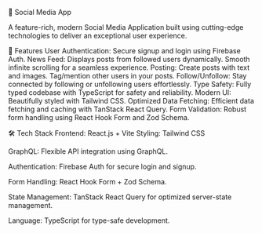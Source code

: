 🚀 Social Media App

A feature-rich, modern Social Media Application built using cutting-edge technologies to deliver an exceptional user experience.

🌟 Features
User Authentication:
Secure signup and login using Firebase Auth.
News Feed:
Displays posts from followed users dynamically.
Smooth infinite scrolling for a seamless experience.
Posting:
Create posts with text and images.
Tag/mention other users in your posts.
Follow/Unfollow:
Stay connected by following or unfollowing users effortlessly.
Type Safety:
Fully typed codebase with TypeScript for safety and reliability.
Modern UI:
Beautifully styled with Tailwind CSS.
Optimized Data Fetching:
Efficient data fetching and caching with TanStack React Query.
Form Validation:
Robust form handling using React Hook Form and Zod Schema.

🛠️ Tech Stack
Frontend:
React.js + Vite
Styling:
Tailwind CSS

GraphQL:
Flexible API integration using GraphQL.

Authentication:
Firebase Auth for secure login and signup.

Form Handling:
React Hook Form + Zod Schema.

State Management:
TanStack React Query for optimized server-state management.

Language:
TypeScript for type-safe development.
